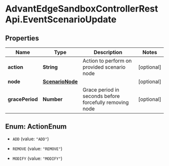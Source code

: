 # AdvantEdgeSandboxControllerRestApi.EventScenarioUpdate

## Properties
Name | Type | Description | Notes
------------ | ------------- | ------------- | -------------
**action** | **String** | Action to perform on provided scenario node | [optional] 
**node** | [**ScenarioNode**](ScenarioNode.md) |  | [optional] 
**gracePeriod** | **Number** | Grace period in seconds before forcefully removing node | [optional] 


<a name="ActionEnum"></a>
## Enum: ActionEnum


* `ADD` (value: `"ADD"`)

* `REMOVE` (value: `"REMOVE"`)

* `MODIFY` (value: `"MODIFY"`)




